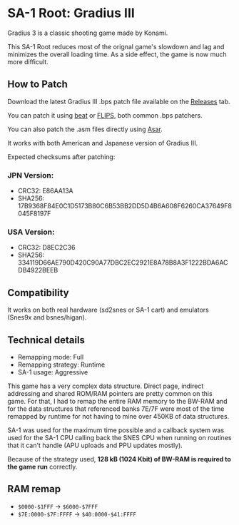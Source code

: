 # SA-1 Root: Gradius III

Gradius 3 is a classic shooting game made by Konami.

This SA-1 Root reduces most of the orignal game's slowdown and lag and minimizes
the overall loading time. As a side effect, the game is now much more difficult.

## How to Patch

Download the latest Gradius III .bps patch file available on the
[Releases](https://github.com/VitorVilela7/SA1-Root/releases) tab.

You can patch it using [beat](https://www.romhacking.net/utilities/893/)
or [FLIPS](https://smwc.me/s/11474), both common .bps patchers.

You can also patch the .asm files directly using
[Asar](https://github.com/RPGHacker/asar).

It works with both American and Japanese version of Gradius III.

Expected checksums after patching:

### JPN Version:
* CRC32: E86AA13A
* SHA256: 17B9368F84E0C1D5173B80C6B53BB2DD5D4B6A608F6260CA37649F8045F8197F

### USA Version:
* CRC32: D8EC2C36
* SHA256: 334119D66AE790D420C90A77DBC2EC2921E8A78B8A3F1222BDA6ACDB4922BEEB

## Compatibility

It works on both real hardware (sd2snes or SA-1 cart) and emulators (Snes9x and bsnes/higan).

## Technical details

* Remapping mode: Full
* Remapping strategy: Runtime
* SA-1 usage: Aggressive

This game has a very complex data structure.
Direct page, indirect addressing and shared ROM/RAM pointers are
pretty common on this game. For that, I had to remap the entire RAM memory
to the BW-RAM and for the data structures that referenced banks 7E/7F were
most of the time remapped by runtime for not having to mine over 450KB
of data structures.

SA-1 was used for the maximum time possible and a callback system was used
for the SA-1 CPU calling back the SNES CPU when running on routines that
it can't handle (APU uploads and PPU updates mostly).

Because of the strategy used,
**128 kB (1024 Kbit) of BW-RAM is required to the game run** correctly.

## RAM remap

* ``$0000-$1FFF`` -> ``$6000-$7FFF``
* ``$7E:0000-$7F:FFFF`` -> ``$40:0000-$41:FFFF``
